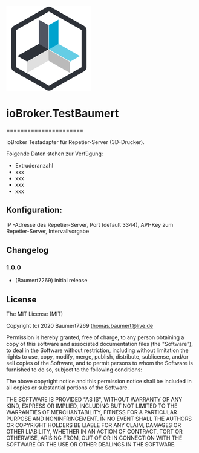 ![Logo](admin/repetier.png)
# ioBroker.TestBaumert
======================

ioBroker Testadapter für Repetier-Server (3D-Drucker).

Folgende Daten stehen zur Verfügung:

- Extruderanzahl
- xxx
- xxx
- xxx
- xxx


## Konfiguration:

IP -Adresse des Repetier-Server, Port (default 3344), API-Key zum Repetier-Server, Intervallvorgabe


## Changelog

### 1.0.0
* (Baumert7269) initial release

## License

The MIT License (MIT)

Copyright (c) 2020 Baumert7269 <thomas.baumert@live.de>

Permission is hereby granted, free of charge, to any person obtaining a copy
of this software and associated documentation files (the "Software"), to deal
in the Software without restriction, including without limitation the rights
to use, copy, modify, merge, publish, distribute, sublicense, and/or sell
copies of the Software, and to permit persons to whom the Software is
furnished to do so, subject to the following conditions:

The above copyright notice and this permission notice shall be included in
all copies or substantial portions of the Software.

THE SOFTWARE IS PROVIDED "AS IS", WITHOUT WARRANTY OF ANY KIND, EXPRESS OR
IMPLIED, INCLUDING BUT NOT LIMITED TO THE WARRANTIES OF MERCHANTABILITY,
FITNESS FOR A PARTICULAR PURPOSE AND NONINFRINGEMENT. IN NO EVENT SHALL THE
AUTHORS OR COPYRIGHT HOLDERS BE LIABLE FOR ANY CLAIM, DAMAGES OR OTHER
LIABILITY, WHETHER IN AN ACTION OF CONTRACT, TORT OR OTHERWISE, ARISING FROM,
OUT OF OR IN CONNECTION WITH THE SOFTWARE OR THE USE OR OTHER DEALINGS IN
THE SOFTWARE.
